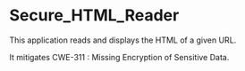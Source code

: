 # Secure_HTML_Reader

This application reads and displays the HTML of a given URL.

It mitigates CWE-311 : Missing Encryption of Sensitive Data.
